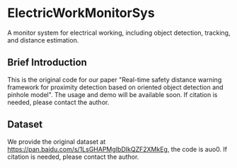 # ElectricWorkMonitorSys
A monitor system for electrical working, including object detection, tracking, and distance estimation.
## Brief Introduction
This is the original code for our paper "Real-time safety distance warning framework for proximity detection based on oriented object detection and pinhole model".  The usage and demo will be available soon. If citation is needed, please contact the author.
## Dataset
We provide the original dataset at https://pan.baidu.com/s/1LsGHAPMgIbDIkQZF2XMkEg, the code is auo0. If citation is needed, please contact the author.
